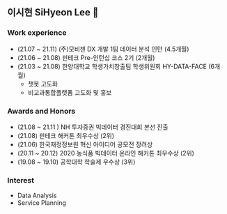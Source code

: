 ## 이시현 SiHyeon Lee 👋

<!--
**sihyeon3523/sihyeon3523** is a ✨ _special_ ✨ repository because its `README.md` (this file) appears on your GitHub profile.

Here are some ideas to get you started:

- 🔭 I’m currently working on ...
- 🌱 I’m currently learning ...
- 👯 I’m looking to collaborate on ...
- 🤔 I’m looking for help with ...
- 💬 Ask me about ...
- 📫 How to reach me: ...
- 😄 Pronouns: ...
- ⚡ Fun fact: ...
-->

### Work experience

- (21.07 ~ 21.11) (주)모비젠 DX 개발 1팀 데이터 분석 인턴 (4.5개월)
- (21.06 ~ 21.08) 핀테크 Pre-인턴십 코스 2기 (2개월)
- (21.03 ~ 21.08) 한양대학교 학생가치창출팀 학생위원회 HY-DATA-FACE (6개월)
  - 챗봇 고도화 
  - 비교과통합플랫폼 고도화 및 홍보 

### Awards and Honors
- (21.08 ~ 21.11 ) NH 투자증권 빅데이터 경진대회 본선 진출 
- (21.08) 핀테크 해커톤 최우수상 (2위)
- (21.06) 한국재정정보원 혁신 아이디어 공모전 장려상 
- (20.11 ~ 20.12) 2020 농식품 빅데이터 온라인 해커톤 최우수상 (2위)
- (19.08 ~ 19.10) 공학대학 학술제 우수상 (3위)

### Interest
- Data Analysis 
- Service Planning 
